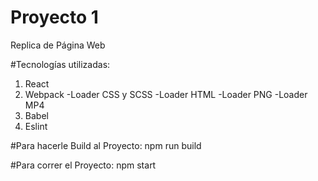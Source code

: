 # Proyecto 1
Replica de Página Web

#Tecnologías utilizadas:
1. React
2. Webpack
  -Loader CSS y SCSS
  -Loader HTML
  -Loader PNG
  -Loader MP4
4. Babel
5. Eslint

#Para hacerle Build al Proyecto:
npm run build

#Para correr el Proyecto:
npm start
